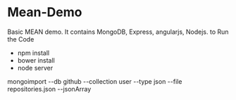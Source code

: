 # Mean-Demo

Basic MEAN demo.
It contains MongoDB, Express, angularjs, Nodejs.
to Run the Code
 - npm install
 - bower install
 - node server
 
 
mongoimport --db github --collection user --type json --file repositories.json --jsonArray